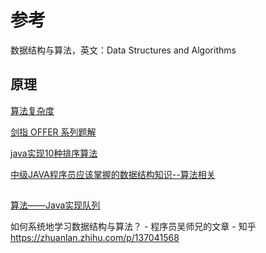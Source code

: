 # 参考



数据结构与算法，英文：Data Structures and Algorithms



## 原理

[算法复杂度](https://www.cnblogs.com/limingqi/p/12067364.html)

[剑指 OFFER 系列题解](https://leetcode-cn.com/circle/article/kQcYo2/?um_chnnl=xiaomi?um_from_appkey=5fcda41c42348b56d6f8e8d5)

[java实现10种排序算法](https://blog.csdn.net/weixin_44531966/article/details/116464294)

[中级JAVA程序员应该掌握的数据结构知识--算法相关](https://blog.csdn.net/qq_32648593/article/details/106799236)

## 

[算法——Java实现队列](https://www.cnblogs.com/wugongzi/p/11193095.html)

如何系统地学习数据结构与算法？ - 程序员吴师兄的文章 - 知乎 https://zhuanlan.zhihu.com/p/137041568